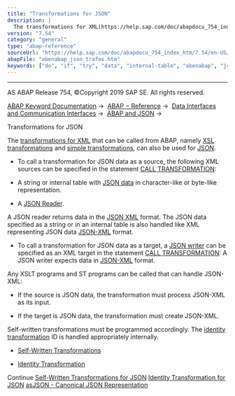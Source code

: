 ```yaml
---
title: "Transformations for JSON"
description: |
  The transformations for XML(https://help.sap.com/doc/abapdocu_754_index_htm/7.54/en-US/abenabap_xml_trafos.htm) that can be called from ABAP, namely XSL transformations(https://help.sap.com/doc/abapdocu_754_index_htm/7.54/en-US/abenxsl_transformation_1_glosry.htm 'Glossary Entry') and simple tr
version: "7.54"
category: "general"
type: "abap-reference"
sourceUrl: "https://help.sap.com/doc/abapdocu_754_index_htm/7.54/en-US/abenabap_json_trafos.htm"
abapFile: "abenabap_json_trafos.htm"
keywords: ["do", "if", "try", "data", "internal-table", "abenabap", "json", "trafos"]
---
```


* * *

AS ABAP Release 754, ©Copyright 2019 SAP SE. All rights reserved.

[ABAP Keyword Documentation](https://help.sap.com/doc/abapdocu_754_index_htm/7.54/en-US/abenabap.htm) →  [ABAP − Reference](https://help.sap.com/doc/abapdocu_754_index_htm/7.54/en-US/abenabap_reference.htm) →  [Data Interfaces and Communication Interfaces](https://help.sap.com/doc/abapdocu_754_index_htm/7.54/en-US/abenabap_data_communication.htm) →  [ABAP and JSON](https://help.sap.com/doc/abapdocu_754_index_htm/7.54/en-US/abenabap_json.htm) → 

Transformations for JSON

The [transformations for XML](https://help.sap.com/doc/abapdocu_754_index_htm/7.54/en-US/abenabap_xml_trafos.htm) that can be called from ABAP, namely [XSL transformations](https://help.sap.com/doc/abapdocu_754_index_htm/7.54/en-US/abenxsl_transformation_1_glosry.htm "Glossary Entry") and [simple transformations](https://help.sap.com/doc/abapdocu_754_index_htm/7.54/en-US/abensimple_transformation_glosry.htm "Glossary Entry"), can also be used for [JSON](https://help.sap.com/doc/abapdocu_754_index_htm/7.54/en-US/abenjson_glosry.htm "Glossary Entry").

-   To call a transformation for JSON data as a source, the following XML sources can be specified in the statement [CALL TRANSFORMATION](https://help.sap.com/doc/abapdocu_754_index_htm/7.54/en-US/abapcall_transformation.htm):

-   A string or internal table with [JSON data](https://help.sap.com/doc/abapdocu_754_index_htm/7.54/en-US/abenjson_oview.htm) in character-like or byte-like representation.

-   A [JSON Reader](https://help.sap.com/doc/abapdocu_754_index_htm/7.54/en-US/abenjson_reader_glosry.htm "Glossary Entry").

A JSON reader returns data in the [JSON XML](https://help.sap.com/doc/abapdocu_754_index_htm/7.54/en-US/abenjson_xml_glosry.htm "Glossary Entry") format. The JSON data specified as a string or in an internal table is also handled like XML representing JSON data [JSON-XML](https://help.sap.com/doc/abapdocu_754_index_htm/7.54/en-US/abenjson_xml_glosry.htm "Glossary Entry") format.

-   To call a transformation for JSON data as a target, a [JSON writer](https://help.sap.com/doc/abapdocu_754_index_htm/7.54/en-US/abenjson_writer_glosry.htm "Glossary Entry") can be specified as an XML target in the statement [CALL TRANSFORMATION](https://help.sap.com/doc/abapdocu_754_index_htm/7.54/en-US/abapcall_transformation.htm): A JSON writer expects data in [JSON-XML](https://help.sap.com/doc/abapdocu_754_index_htm/7.54/en-US/abenjson_xml_glosry.htm "Glossary Entry") format.

Any XSLT programs and ST programs can be called that can handle JSON-XML:

-   If the source is JSON data, the transformation must process JSON-XML as its input.

-   If the target is JSON data, the transformation must create JSON-XML.

Self-written transformations must be programmed accordingly. The [identity transformation](https://help.sap.com/doc/abapdocu_754_index_htm/7.54/en-US/abenid_trafo_glosry.htm "Glossary Entry") ID is handled appropriately internally.

-   [Self-Written Transformations](https://help.sap.com/doc/abapdocu_754_index_htm/7.54/en-US/abenabap_json_trafos_self.htm)

-   [Identity Transformation](https://help.sap.com/doc/abapdocu_754_index_htm/7.54/en-US/abenabap_json_trafo_id.htm)

Continue
[Self-Written Transformations for JSON](https://help.sap.com/doc/abapdocu_754_index_htm/7.54/en-US/abenabap_json_trafos_self.htm)
[Identity Transformation for JSON](https://help.sap.com/doc/abapdocu_754_index_htm/7.54/en-US/abenabap_json_trafo_id.htm)
[asJSON - Canonical JSON Representation](https://help.sap.com/doc/abapdocu_754_index_htm/7.54/en-US/abenabap_asjson.htm)